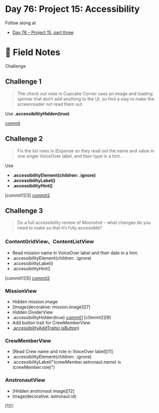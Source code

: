 # Day 76: Project 15: Accessibility

Follow along at 
- [Day 76 – Project 15, part three][1]

# 📒 Field Notes
Challenge


## Challenge 1

>The check out view in Cupcake Corner uses an image and loading spinner that don’t add anything to the UI, so find a way to make the screenreader not read them out.

Use **.accessibilityHidden(true)**


[commit][2]

## Challenge 2

>Fix the list rows in iExpense so they read out the name and value in one single VoiceOver label, and their type in a hint.

Use
- **.accessibilityElement(children: .ignore)**
- **.accessibilityLabel()**
- **.accessibilityHint()**

[commit1][3]
[commit2][4]


## Challenge 3

>Do a full accessibility review of Moonshot – what changes do you need to make so that it’s fully accessible?

### ContentGridView、ContentListView
 
 - Read mission name in VoiceOver label and their date in a hint.
  - .accessibilityElement(children: .ignore)
  - .accessibilityLabel()
  - .accessibilityHint()

[commit1][5]
[commit2][6]

### MissionView

- Hidden mission.image
 - [Image(decorative: mission.image)][7]
- Hidden DividerView
 - .accessibilityHidden(true)
 [commit1][8]
 [c0mmit2][9]
- Add button trait for CrewMemberView
 - [.accessibilityAddTraits(.isButton)][10]
 
### CrewMemberView

- [Read Crew name and role in VoiceOver label][11]
 - .accessibilityElement(children: .ignore)
 - .accessibilityLabel("\(crewMember.astronaut.name) is \(crewMember.role)")
 
### AnstronautView

- [Hidden anstronaut image][12]
 - Image(decorative: astronaut.id)

[1]: https://www.hackingwithswift.com/100/swiftui/76
[2]: 
[3]: 
[4]: 
[5]: 
[6]: 
[7]:
[8]:
[9]:
[10]:
[11]:
[12]:
